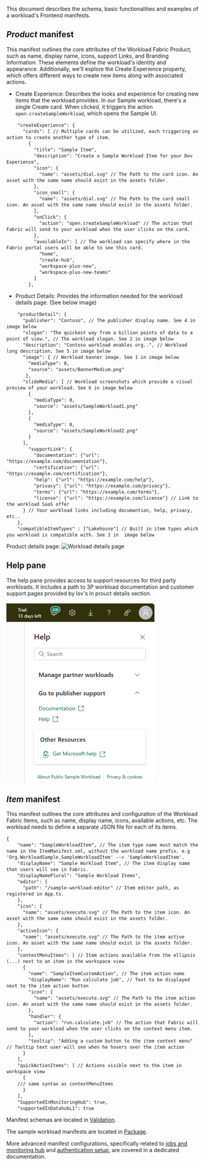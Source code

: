 This document describes the schema, basic functionalities and examples of a workload's Frontend manifests.

## *Product* manifest ##
This manifest outlines the core attributes of the Workload Fabric Product, such as name, display name, icons, support Links, and Branding Information: These elements define the workload's identity and appearance. Additionally, we'll explore the Create Experience property, which offers different ways to create new items along with associated actions.

* Create Experience: Describes the looks and experience for creating new items that the workload provides. In our Sample workload, there's a single Create card. When clicked, it triggers the action `open.createSampleWorkload`, which opens the Sample UI.
```
    "createExperience": {
      "cards": [ // Multiple cards can be utilized, each triggering an action to create another type of item.
        {
          "title": "Sample Item",
          "description": "Create a Sample Workload Item for your Dev Experience",
          "icon": {
            "name": "assets/dial.svg" // The Path to the card icon. An asset with the same name should exist in the assets folder.
          },
          "icon_small": {
            "name": "assets/dial.svg" // The Path to the card small icon. An asset with the same name should exist in the assets folder.
          },
          "onClick": {
            "action": "open.createSampleWorkload" // The action that Fabric will send to your workload when the user clicks on the card.
          },
          "availableIn": [ // The workload can specify where in the Fabric portal users will be able to see this card.
            "home",
            "create-hub",
            "workspace-plus-new",
            "workspace-plus-new-teams"
          ]
        },
   ```

* Product Details: Provides the information needed for the workload details page. (See below image)
```
    "productDetail": {
      "publisher": "Contoso", // The publisher display name. See 4 in image below
      "slogan": "The quickest way from a billion points of data to a point of view.", // The workload slogan. See 2 in image below
      "description": "Contoso workload enables org..", // Workload long description. See 5 in image below 
      "image": { // Workload banner image. See 1 in image below 
        "mediaType": 0,
        "source": "assets/BannerMedium.png"
       },
      "slideMedia": [ // Workload screenshots which provide a visual preview of your workload. See 6 in image below 
        {
          "mediaType": 0,
          "source": "assets/SampleWorkload1.png"
        },
        {
          "mediaType": 0,
          "source": "assets/SampleWorkload2.png"
        }
      ],
        "supportLink": {
          "documentation": {"url": "https://example.com/documentation"},
          "certification": {"url": "https://example.com/certification"},
          "help": {"url": "https://example.com/help"},
          "privacy": {"url": "https://example.com/privacy"},
          "terms": {"url": "https://example.com/terms"},
          "license": {"url": "https://example.com/license"} // Link to the workload SaaS offer
      } // Your workload links including documantion, help, privacy, etc..
    },
    "compatibleItemTypes" : ["Lakehouse"] // Built in item types which you workload is compatible with. See 3 in  image below 
   ```

Product details page:
![Workload details page](https://github.com/microsoft/Microsoft-Fabric-developer-sample/assets/26460388/40f5a44f-2742-4a09-a4c1-aff26ce67616)

## Help pane ##
The help pane provides access to support resources for third party workloads. It includes a path to 3P workload documentation and customer support pages provided by Isv's in prouct details section.

![help-pane](../photos/help-pane.png)

## *Item* manifest ##
This manifest outlines the core attributes and configuration of the Workload Fabric Items, such as name, display name, icons, available actions, etc.
The workload needs to define a separate JSON file for each of its items.

```
{
    "name": "SampleWorkloadItem", // The item type name must match the name in the ItemManifest.xml, without the workload name prefix. e.g 'Org.WorkloadSample.SampleWorkloadItem' --> 'SampleWorkloadItem'.
    "displayName": "Sample Workload Item", // The item display name that users will see in Fabric.
    "displayNamePlural": "Sample Workload Items",
    "editor": {
      "path": "/sample-workload-editor" // Item editor path, as registered in App.ts.
    },
    "icon": {
      "name": "assets/execute.svg" // The Path to the item icon. An asset with the same name should exist in the assets folder.
    },
    "activeIcon": {
      "name": "assets/execute.svg" // The Path to the item active icon. An asset with the same name should exist in the assets folder.
    },
    "contextMenuItems": [ // Item actions available from the ellipsis (...) next to an item in the workspace view
      {
        "name": "SampleItemCustomAction", // The item action name
        "displayName": "Run calculate job", // Text to be displayed next to the item action button
        "icon": {
          "name": "assets/execute.svg" // The Path to the item action icon. An asset with the same name should exist in the assets folder.
        },
        "handler": {
          "action": "run.calculate.job" // The action that Fabric will send to your workload when the user clicks on the context menu item.
        },
        "tooltip": "Adding a custom button to the item context menu" // Tooltip text user will see when he hovers over the item action
      }
    ],
    "quickActionItems": [ // Actions visible next to the item in workspace view
      {
	/// same syntax as contextMenuItems
      }
    ],
    "SupportedInMonitoringHub": true,
    "supportedInDatahubL1": true
```

Manifest schemas are located in [Validation](./validation).

The sample workload manifests are located in [Package](./Package).

More advanced manifest configurations, specifically related to [jobs and monitoring hub](../MonitoringHub.md) and [authentication setup](../Authentication/Setup.md), are covered in a dedicated documentation.
